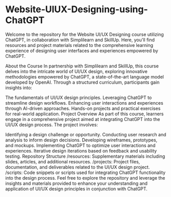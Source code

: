 # Website-UIUX-Designing-using-ChatGPT

Welcome to the repository for the Website UI/UX Designing course utilizing ChatGPT, in collaboration with Simplilearn and SkillUp. Here, you'll find resources and project materials related to the comprehensive learning experience of designing user interfaces and experiences empowered by ChatGPT.

About the Course
In partnership with Simplilearn and SkillUp, this course delves into the intricate world of UI/UX design, exploring innovative methodologies empowered by ChatGPT, a state-of-the-art language model developed by OpenAI. Through a structured curriculum, participants gain insights into:

The fundamentals of UI/UX design principles.
Leveraging ChatGPT to streamline design workflows.
Enhancing user interactions and experiences through AI-driven approaches.
Hands-on projects and practical exercises for real-world application.
Project Overview
As part of this course, learners engage in a comprehensive project aimed at integrating ChatGPT into the UI/UX design process. The project involves:

Identifying a design challenge or opportunity.
Conducting user research and analysis to inform design decisions.
Developing wireframes, prototypes, and mockups.
Implementing ChatGPT to optimize user interactions and experiences.
Iterative design iterations based on feedback and usability testing.
Repository Structure
/resources: Supplementary materials including slides, articles, and additional resources.
/projects: Project files, documentation, and deliverables related to the UI/UX design project.
/scripts: Code snippets or scripts used for integrating ChatGPT functionality into the design process.
Feel free to explore the repository and leverage the insights and materials provided to enhance your understanding and application of UI/UX design principles in conjunction with ChatGPT.
